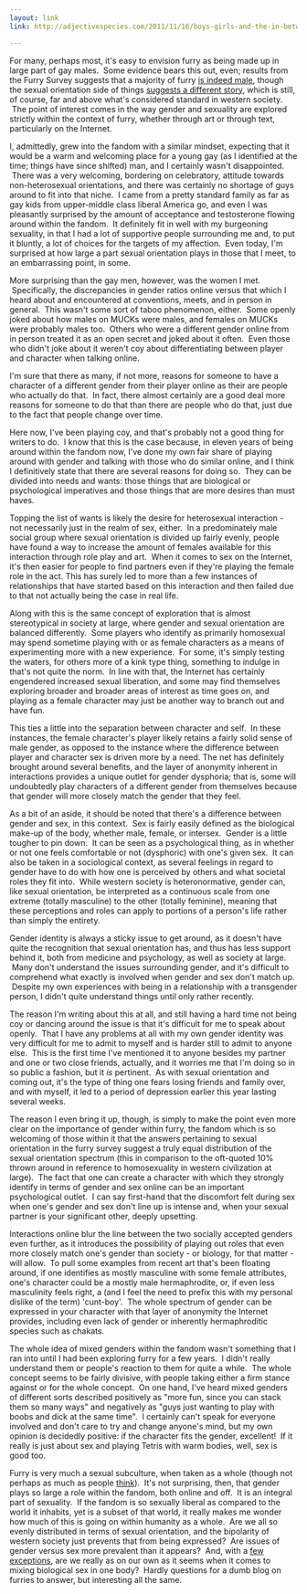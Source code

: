 ```yaml
---
layout: link
link: http://adjectivespecies.com/2011/11/16/boys-girls-and-the-in-betweens/

---
```


For many, perhaps most, it's easy to envision furry as being made up in large
part of gay males.  Some evidence bears this out, even; results from the Furry
Survey suggests that a majority of furry [is indeed
male](http://vis.adjectivespeces.com/furrysurvey/sexGender.shtml), though the
sexual orientation side of things [suggests a different
story](http://vis.adjectivespeces.com/furrysurvey/orientation.shtml), which is
still, of course, far and above what's considered standard in western society.
 The point of interest comes in the way gender and sexuality are explored
strictly within the context of furry, whether through art or through text,
particularly on the Internet.<!--more-->

I, admittedly, grew into the fandom with a similar mindset, expecting that it
would be a warm and welcoming place for a young gay (as I identified at the
time; things have since shifted) man, and I certainly wasn't disappointed.
 There was a very welcoming, bordering on celebratory, attitude towards
non-heterosexual orientations, and there was certainly no shortage of guys
around to fit into that niche.  I came from a pretty standard family as far as
gay kids from upper-middle class liberal America go, and even I was pleasantly
surprised by the amount of acceptance and testosterone flowing around within the
fandom.  It definitely fit in well with my burgeoning sexuality, in that I had a
lot of supportive people surrounding me and, to put it bluntly, a lot of choices
for the targets of my affection.  Even today, I'm surprised at how large a part
sexual orientation plays in those that I meet, to an embarrassing point, in
some.

More surprising than the gay men, however, was the women I met.  Specifically,
the discrepancies in gender ratios online versus that which I heard about and
encountered at conventions, meets, and in person in general.  This wasn't some
sort of taboo phenomenon, either.  Some openly joked about how males on MUCKs
were males, and females on MUCKs were probably males too.  Others who were a
different gender online from in person treated it as an open secret and joked
about it often.  Even those who didn't joke about it weren't coy about
differentiating between player and character when talking online.

I'm sure that there as many, if not more, reasons for someone to have a
character of a different gender from their player online as their are people who
actually do that.  In fact, there almost certainly are a good deal more reasons
for someone to do that than there are people who do that, just due to the fact
that people change over time.

Here now, I've been playing coy, and that's probably not a good thing for
writers to do.  I know that this is the case because, in eleven years of being
around within the fandom now, I've done my own fair share of playing around with
gender and talking with those who do similar online, and I think I definitively
state that there are several reasons for doing so.  They can be divided into
needs and wants: those things that are biological or psychological imperatives
and those things that are more desires than must haves.

Topping the list of wants is likely the desire for heterosexual interaction -
not necessarily just in the realm of sex, either.  In a predominately male
social group where sexual orientation is divided up fairly evenly, people have
found a way to increase the amount of females available for this interaction
through role play and art.  When it comes to sex on the Internet, it's then
easier for people to find partners even if they're playing the female role in
the act. This has surely led to more than a few instances of relationships that
have started based on this interaction and then failed due to that not actually
being the case in real life.

Along with this is the same concept of exploration that is almost stereotypical
in society at large, where gender and sexual orientation are balanced
differently.  Some players who identify as primarily homosexual may spend
sometime playing with or as female characters as a means of experimenting more
with a new experience.  For some, it's simply testing the waters, for others
more of a kink type thing, something to indulge in that's not quite the norm.
 In line with that, the Internet has certainly engendered increased sexual
liberation, and some may find themselves exploring broader and broader areas of
interest as time goes on, and playing as a female character may just be another
way to branch out and have fun.

This ties a little into the separation between character and self.  In these
instances, the female character's player likely retains a fairly solid sense of
male gender, as opposed to the instance where the difference between player and
character sex is driven more by a need. The net has definitely brought around
several benefits, and the layer of anonymity inherent in interactions provides a
unique outlet for gender dysphoria; that is, some will undoubtedly play
characters of a different gender from themselves because that gender will more
closely match the gender that they feel.

As a bit of an aside, it should be noted that there's a difference between
gender and sex, in this context.  Sex is fairly easily defined as the biological
make-up of the body, whether male, female, or intersex.  Gender is a little
tougher to pin down.  It can be seen as a psychological thing, as in whether or
not one feels comfortable or not (dysphoric) with one's given sex.  It can also
be taken in a sociological context, as several feelings in regard to gender have
to do with how one is perceived by others and what societal roles they fit into.
 While western society is heteronormative, gender can, like sexual orientation,
be interpreted as a continuous scale from one extreme (totally masculine) to the
other (totally feminine), meaning that these perceptions and roles can apply to
portions of a person's life rather than simply the entirety.

Gender identity is always a sticky issue to get around, as it doesn't have quite
the recognition that sexual orientation has, and thus has less support behind
it, both from medicine and psychology, as well as society at large.  Many don't
understand the issues surrounding gender, and it's difficult to comprehend what
exactly is involved when gender and sex don't match up.  Despite my own
experiences with being in a relationship with a transgender person, I didn't
quite understand things until only rather recently.

The reason I'm writing about this at all, and still having a hard time not being
coy or dancing around the issue is that it's difficult for me to speak about
openly.  That I have any problems at all with my own gender identity was very
difficult for me to admit to myself and is harder still to admit to anyone else.
 This is the first time I've mentioned it to anyone besides my partner and one
or two close friends, actually, and it worries me that I'm doing so in so public
a fashion, but it *is* pertinent.  As with sexual orientation and coming out,
it's the type of thing one fears losing friends and family over, and with
myself, it led to a period of depression earlier this year lasting several
weeks.

The reason I even bring it up, though, is simply to make the point even more
clear on the importance of gender within furry, the fandom which is so welcoming
of those within it that the answers pertaining to sexual orientation in the
furry survey suggest a truly equal distribution of the sexual orientation
spectrum (this in comparison to the oft-quoted 10% thrown around in reference to
homosexuality in western civilization at large).  The fact that one can create a
character with which they strongly identify in terms of gender and sex online
can be an important psychological outlet.  I can say first-hand that the
discomfort felt during sex when one's gender and sex don't line up is intense
and, when your sexual partner is your significant other, deeply upsetting.

Interactions online blur the line between the two socially accepted genders even
further, as it introduces the possibility of playing out roles that even more
closely match one's gender than society - or biology, for that matter - will
allow.  To pull some examples from recent art that's been floating around, if
one identifies as mostly masculine with some female attributes, one's character
could be a mostly male hermaphrodite, or, if even less masculinity feels right,
a (and I feel the need to prefix this with my personal dislike of the term)
'cunt-boy'.  The whole spectrum of gender can be expressed in your character
with that layer of anonymity the Internet provides, including even lack of
gender or inherently hermaphroditic species such as chakats.

The whole idea of mixed genders within the fandom wasn't something that I ran
into until I had been exploring furry for a few years.  I didn't really
understand them or people's reaction to them for quite a while.  The whole
concept seems to be fairly divisive, with people taking either a firm stance
against or for the whole concept.  On one hand, I've heard mixed genders of
different sorts described positively as "more fun, since you can stack them so
many ways" and negatively as "guys just wanting to play with boobs and dick at
the same time".  I certainly can't speak for everyone involved and don't care to
try and change anyone's mind, but my own opinion is decidedly positive: if the
character fits the gender, excellent!  If it really is just about sex and
playing Tetris with warm bodies, well, sex is good too.

Furry is very much a sexual subculture, when taken as a whole (though not
perhaps as much as
people [think](http://vis.adjectivespeces.com/furrysurvey/sexImportance.shtml)).
 It's not surprising, then, that gender plays so large a role within the fandom,
both online and off.  It is an integral part of sexuality.  If the fandom is so
sexually liberal as compared to the world it inhabits, yet is a subset of that
world, it really makes me wonder how much of this is going on within humanity as
a whole.  Are we all so evenly distributed in terms of sexual orientation, and
the bipolarity of western society just prevents that from being expressed?  Are
issues of gender versus sex more prevalent than it appears?  And, with a
[few](http://en.wikipedia.org/wiki/Two-spirited)
[exceptions](http://en.wikipedia.org/wiki/Third_gender), are we really as on our
own as it seems when it comes to mixing biological sex in one body?   Hardly
questions for a dumb blog on furries to answer, but interesting all the same.

